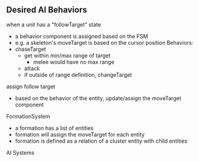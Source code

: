 ## Desired AI Behaviors

when a unit has a "followTarget" state

- a behavior component is assigned based on the FSM
- e.g. a skeleton's moveTarget is based on the cursor position
  Behaviors:
- chaseTarget
  - get within min/max range of target
    - melee would have no max range
  - attack
  - if outside of range definition, changeTarget

assign follow target

- based on the behavior of the entity, update/assign the moveTarget component

FormationSystem

- a formation has a list of entities
- formation will assign the moveTarget for each entity
- formation is defined as a relation of a cluster entity with child entities

AI Systems
